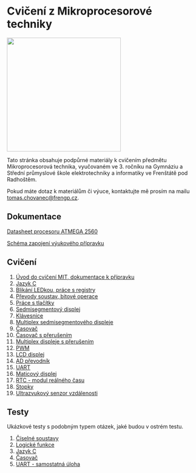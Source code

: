 # Cvičení z Mikroprocesorové techniky
<img src="https://github.com/user-attachments/assets/c95d9d14-21a3-4f19-96f6-1478ac2f1095" width="300"/>

Tato stránka obsahuje podpůrné materiály k cvičením předmětu Mikroprocesorová technika, vyučovaném ve 3. ročníku na Gymnáziu a Střední průmyslové škole elektrotechniky a informatiky ve Frenštátě pod Radhoštěm. 
  
Pokud máte dotaz k materiálům či výuce, kontaktujte mě prosím na mailu [tomas.chovanec@frengp.cz](mailto:tomas.chovanec@frengp.cz).

## Dokumentace

[Datasheet procesoru ATMEGA 2560](files/Atmel-AVR-2560_datasheet.pdf)

[Schéma zapojení výukového přípravku](files/Development_board_schematics.pdf)



## Cvičení
1. [Úvod do cvičení MIT, dokumentace k přípravku](01_Uvod.md)
2. [Jazyk C](00_Jazyk_C.md)
3. [Blikání LEDkou, práce s registry](02_Blikani_LED.md)
4. [Převody soustav, bitové operace](03_Bitove_operace.md)
5. [Práce s tlačítky](04_Tlacitka_podminky.md)
6. [Sedmisegmentový displej](05_Sedmisegmentovy_displej.md)
7. [Klávesnice](06_Klavesnice.md)
8. [Multiplex sedmisegmentového displeje](07_Multiplex_sedmisegmentoveho_displeje.md)
9. [Časovač](08_Timer.md)
10. [Časovač s přerušením](09_Timer_interrupt.md)
11. [Multiplex displeje s přerušením](10_Display_interrupt.md)
12. [PWM](11_PWM.md)
13. [LCD displej](12_LCD.md)
14. [AD převodník](13_ADC.md)
15. [UART](14_UART.md)
16. [Maticový displej](16_Maticovy_displej.md)
17. [RTC - modul reálného času](17_RTC.md)
18. [Stopky](18_Stopky.md)
19. [Ultrazvukový senzor vzdálenosti](19_Ultrasonic.md)


<!---

--->


## Testy
Ukázkové testy s podobným typem otázek, jaké budou v ostrém testu. 

1. [Číselné soustavy](files/Test_ciselne_soustavy_logicke_funkce.md)
2. [Logické funkce](files/Test_bitove_operace.md)
3. [Jazyk C](files/Test_jazyk_C.md)
4. [Časovač](files/Test_timer.md)
5. [UART - samostatná úloha](15_UART_2.md)
